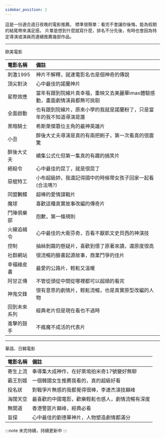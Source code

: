 ```yaml
---
sidebar_position: 2
---
```

這是一份適合週日夜晚的電影推薦。
標準很簡單：看完不會讓你後悔，能為假期的結尾帶來滿足感。
片單是想到什麼就寫什麼，排名不分先後，有時也會因為特定導演或演員而連續推薦幾部作品。

---

歐美電影

| 電影名稱   | 備註                                      |
|:-------|:----------------------------------------|
| 刺激1995 | 神片不解釋，就連電影名也是個神奇的傳說                     |
| 頂尖對決   | 心中最佳的諾蘭神片                               |
| 星際效應   | 當年有跟到院線片真幸福，重映又去美麗華imax體驗感動，畫面劇情演員都無可挑剔 |
| 全面啟動   | 也有跟到院線片，原來小學的我就是諾蘭粉了，只是當年的我不知道導演是誰      |
| 黑暗騎士   | 希斯萊傑篡位主角的最神英雄片                          |
| 小丑     | 醉後大丈夫導演是真的有兩把刷子，第一次看真的很震驚               |
| 醉後大丈夫  | 續集公式化但第一集真的有趣的搞笑片                       |
| 絕殺令    | 心中最佳的昆丁，就是很昆丁                           |
| 惡棍特工   | 小布超級帥，我還記得國中的時候帶女孩子回家一起看(合法嗎?)          |
| 同盟鶼鰈   | 超棒的愛情諜戰片                                |
| 魔球     | 喜歡這種真實故事改編的傳奇片                          |
| 鬥陣俱樂部  | 抱歉，第一條規則                                |
| 火線追緝令  | 心中最佳的大衛芬奇，百看不厭凱文史貝西的神演技                 |
| 控制     | 抽絲剝繭的懸疑片，喜歡到借了原著來讀，還原度很高                |
| 社群網站   | 很流暢的臉書起源故事，商業鬥爭的佳片                      |
| 幸福綠皮書  | 最愛的公路片，輕鬆又溫暖                            |
| 阿甘正傳   | 不管從頭從中間從哪裡都可以超順的看完                      |
| 神鬼交鋒   | 很有意思的劇情片，輕鬆流暢，也是真實原型改編的人物               |
| 回到未來系列 | 經典老片但是現在看也不過時                           |
| 進擊的鼓手  | 不瘋魔不成活的代表片                              |

---
華語、日韓電影

| 電影名稱 | 備註                       |
|:-----|:-------------------------|
| 寄生上流 | 奉導集大成神作，在好萊塢拍米奇17號變好無聊   |
| 霸王別姬 | 一個韓國女生推薦我看的，真的超級好看       |
| 投名狀  | 對戰爭片無感的我都覺得很棒，李連杰演技巔峰    |
| 海闊天空 | 最喜歡的中國電影，歡樂輕鬆也感人，劇情流暢有深度 |
| 無間道  | 香港警匪片巔峰，經典必看             |
| 盲探   | 心中最佳的劉德華神片，人物塑造劇情都滿分     |

:::note
未完待續，持續更新中
:::